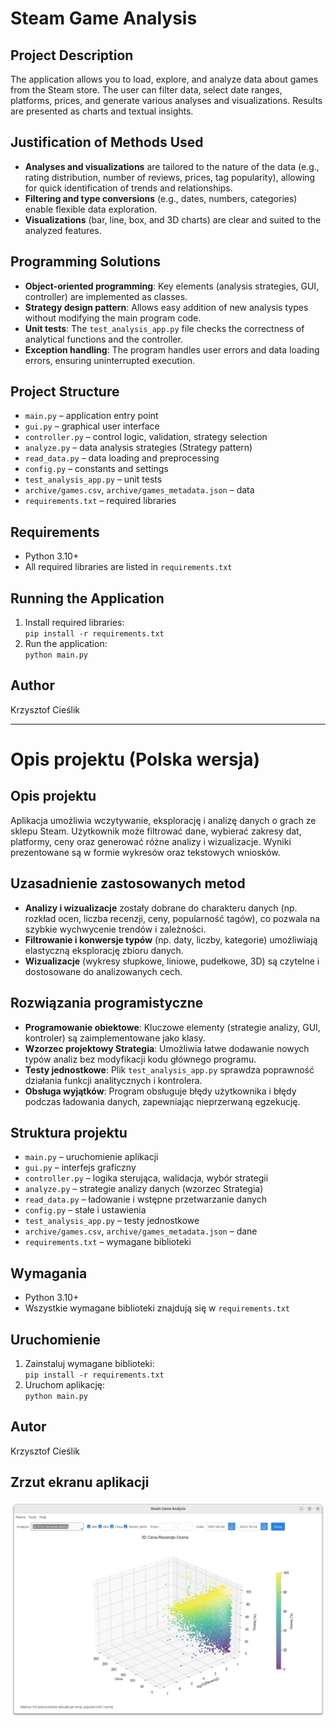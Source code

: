 # Steam Game Analysis

## Project Description

The application allows you to load, explore, and analyze data about games from the Steam store. The user can filter data, select date ranges, platforms, prices, and generate various analyses and visualizations. Results are presented as charts and textual insights.

## Justification of Methods Used

- **Analyses and visualizations** are tailored to the nature of the data (e.g., rating distribution, number of reviews, prices, tag popularity), allowing for quick identification of trends and relationships.
- **Filtering and type conversions** (e.g., dates, numbers, categories) enable flexible data exploration.
- **Visualizations** (bar, line, box, and 3D charts) are clear and suited to the analyzed features.

## Programming Solutions

- **Object-oriented programming**: Key elements (analysis strategies, GUI, controller) are implemented as classes.
- **Strategy design pattern**: Allows easy addition of new analysis types without modifying the main program code.
- **Unit tests**: The `test_analysis_app.py` file checks the correctness of analytical functions and the controller.
- **Exception handling**: The program handles user errors and data loading errors, ensuring uninterrupted execution.

## Project Structure

- `main.py` – application entry point
- `gui.py` – graphical user interface
- `controller.py` – control logic, validation, strategy selection
- `analyze.py` – data analysis strategies (Strategy pattern)
- `read_data.py` – data loading and preprocessing
- `config.py` – constants and settings
- `test_analysis_app.py` – unit tests
- `archive/games.csv`, `archive/games_metadata.json` – data
- `requirements.txt` – required libraries

## Requirements

- Python 3.10+
- All required libraries are listed in `requirements.txt`

## Running the Application

1. Install required libraries:  
   `pip install -r requirements.txt`
2. Run the application:  
   `python main.py`

## Author

Krzysztof Cieślik

---

# Opis projektu (Polska wersja)

## Opis projektu

Aplikacja umożliwia wczytywanie, eksplorację i analizę danych o grach ze sklepu Steam. Użytkownik może filtrować dane, wybierać zakresy dat, platformy, ceny oraz generować różne analizy i wizualizacje. Wyniki prezentowane są w formie wykresów oraz tekstowych wniosków.

## Uzasadnienie zastosowanych metod

- **Analizy i wizualizacje** zostały dobrane do charakteru danych (np. rozkład ocen, liczba recenzji, ceny, popularność tagów), co pozwala na szybkie wychwycenie trendów i zależności.
- **Filtrowanie i konwersje typów** (np. daty, liczby, kategorie) umożliwiają elastyczną eksplorację zbioru danych.
- **Wizualizacje** (wykresy słupkowe, liniowe, pudełkowe, 3D) są czytelne i dostosowane do analizowanych cech.

## Rozwiązania programistyczne

- **Programowanie obiektowe**: Kluczowe elementy (strategie analizy, GUI, kontroler) są zaimplementowane jako klasy.
- **Wzorzec projektowy Strategia**: Umożliwia łatwe dodawanie nowych typów analiz bez modyfikacji kodu głównego programu.
- **Testy jednostkowe**: Plik `test_analysis_app.py` sprawdza poprawność działania funkcji analitycznych i kontrolera.
- **Obsługa wyjątków**: Program obsługuje błędy użytkownika i błędy podczas ładowania danych, zapewniając nieprzerwaną egzekucję.

## Struktura projektu

- `main.py` – uruchomienie aplikacji
- `gui.py` – interfejs graficzny
- `controller.py` – logika sterująca, walidacja, wybór strategii
- `analyze.py` – strategie analizy danych (wzorzec Strategia)
- `read_data.py` – ładowanie i wstępne przetwarzanie danych
- `config.py` – stałe i ustawienia
- `test_analysis_app.py` – testy jednostkowe
- `archive/games.csv`, `archive/games_metadata.json` – dane
- `requirements.txt` – wymagane biblioteki

## Wymagania

- Python 3.10+
- Wszystkie wymagane biblioteki znajdują się w `requirements.txt`

## Uruchomienie

1. Zainstaluj wymagane biblioteki:  
   `pip install -r requirements.txt`
2. Uruchom aplikację:  
   `python main.py`

## Autor

Krzysztof Cieślik

## Zrzut ekranu aplikacji

![Zrzut ekranu aplikacji](image.webp)
